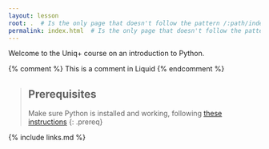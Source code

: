 ```yaml
---
layout: lesson
root: .  # Is the only page that doesn't follow the pattern /:path/index.html
permalink: index.html  # Is the only page that doesn't follow the pattern /:path/index.html
---
```


Welcome to the Uniq+ course on an introduction to Python.

<!-- this is an html comment -->

{% comment %} This is a comment in Liquid {% endcomment %}

> ## Prerequisites
>
> Make sure Python is installed and working, following [these instructions](https://oxfordrse.github.io/uniqplus-python/#setup)
{: .prereq}

{% include links.md %}
